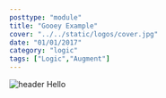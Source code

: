 ```yaml
---
posttype: "module"
title: "Gooey Example"
cover: "../../static/logos/cover.jpg"
date: "01/01/2017"
category: "logic"
tags: ["Logic","Augment"]
---
```


![header](https://i.imgur.com/Bo7RZQv.png)
Hello
